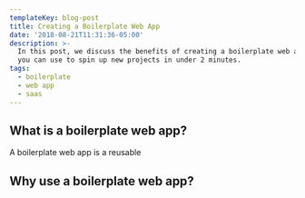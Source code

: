 ```yaml
---
templateKey: blog-post
title: Creating a Boilerplate Web App
date: '2018-08-21T11:31:36-05:00'
description: >-
  In this post, we discuss the benefits of creating a boilerplate web app that
  you can use to spin up new projects in under 2 minutes.
tags:
  - boilerplate
  - web app
  - saas
---
```

## What is a boilerplate web app?

A boilerplate web app is a reusable

## Why use a boilerplate web app?
